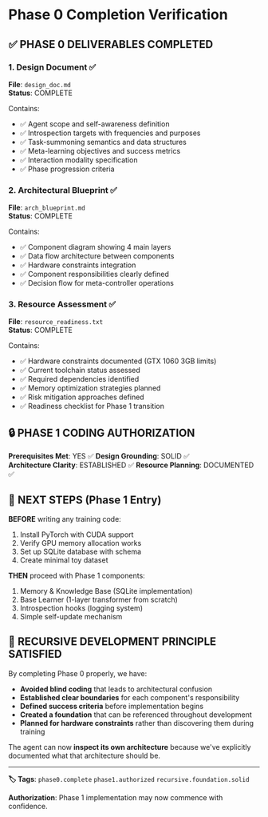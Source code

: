 # Phase 0 Completion Verification

## ✅ PHASE 0 DELIVERABLES COMPLETED

### 1. Design Document ✅
**File**: `design_doc.md`  
**Status**: COMPLETE

Contains:
- ✅ Agent scope and self-awareness definition
- ✅ Introspection targets with frequencies and purposes  
- ✅ Task-summoning semantics and data structures
- ✅ Meta-learning objectives and success metrics
- ✅ Interaction modality specification
- ✅ Phase progression criteria

### 2. Architectural Blueprint ✅  
**File**: `arch_blueprint.md`  
**Status**: COMPLETE

Contains:
- ✅ Component diagram showing 4 main layers
- ✅ Data flow architecture between components
- ✅ Hardware constraints integration
- ✅ Component responsibilities clearly defined
- ✅ Decision flow for meta-controller operations

### 3. Resource Assessment ✅
**File**: `resource_readiness.txt`  
**Status**: COMPLETE  

Contains:
- ✅ Hardware constraints documented (GTX 1060 3GB limits)
- ✅ Current toolchain status assessed  
- ✅ Required dependencies identified
- ✅ Memory optimization strategies planned
- ✅ Risk mitigation approaches defined
- ✅ Readiness checklist for Phase 1 transition

## 🔒 PHASE 1 CODING AUTHORIZATION

**Prerequisites Met**: YES ✅
**Design Grounding**: SOLID ✅  
**Architecture Clarity**: ESTABLISHED ✅
**Resource Planning**: DOCUMENTED ✅

## 🚦 NEXT STEPS (Phase 1 Entry)

**BEFORE** writing any training code:
1. Install PyTorch with CUDA support
2. Verify GPU memory allocation works  
3. Set up SQLite database with schema
4. Create minimal toy dataset

**THEN** proceed with Phase 1 components:
1. Memory & Knowledge Base (SQLite implementation)
2. Base Learner (1-layer transformer from scratch)
3. Introspection hooks (logging system)  
4. Simple self-update mechanism

## 🧠 RECURSIVE DEVELOPMENT PRINCIPLE SATISFIED

By completing Phase 0 properly, we have:
- **Avoided blind coding** that leads to architectural confusion
- **Established clear boundaries** for each component's responsibility  
- **Defined success criteria** before implementation begins
- **Created a foundation** that can be referenced throughout development
- **Planned for hardware constraints** rather than discovering them during training

The agent can now **inspect its own architecture** because we've explicitly documented what that architecture should be.

---

**🏷️ Tags**: `phase0.complete` `phase1.authorized` `recursive.foundation.solid`

**Authorization**: Phase 1 implementation may now commence with confidence.